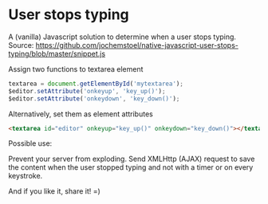 # User stops typing
A (vanilla) Javascript solution to determine when a user stops typing.
Source: https://github.com/jochemstoel/native-javascript-user-stops-typing/blob/master/snippet.js

Assign two functions to textarea element

```javascript
textarea = document.getElementById('mytextarea');
$editor.setAttribute('onkeyup', 'key_up()');
$editor.setAttribute('onkeydown', 'key_down()');
```

Alternatively, set them as element attributes

```html
<textarea id="editor" onkeyup="key_up()" onkeydown="key_down()"></textarea>
```

Possible use:

Prevent your server from exploding. Send XMLHttp (AJAX) request to save the content when the user stopped typing and not with a timer or on every keystroke.

And if you like it, share it! =)